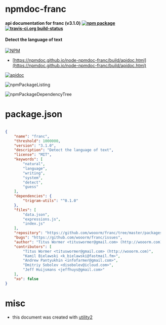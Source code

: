 # npmdoc-franc

#### api documentation for  franc (v3.1.0)  [![npm package](https://img.shields.io/npm/v/npmdoc-franc.svg?style=flat-square)](https://www.npmjs.org/package/npmdoc-franc) [![travis-ci.org build-status](https://api.travis-ci.org/npmdoc/node-npmdoc-franc.svg)](https://travis-ci.org/npmdoc/node-npmdoc-franc)

#### Detect the language of text

[![NPM](https://nodei.co/npm/franc.png?downloads=true&downloadRank=true&stars=true)](https://www.npmjs.com/package/franc)

- [https://npmdoc.github.io/node-npmdoc-franc/build/apidoc.html](https://npmdoc.github.io/node-npmdoc-franc/build/apidoc.html)

[![apidoc](https://npmdoc.github.io/node-npmdoc-franc/build/screenCapture.buildCi.browser.%252Ftmp%252Fbuild%252Fapidoc.html.png)](https://npmdoc.github.io/node-npmdoc-franc/build/apidoc.html)

![npmPackageListing](https://npmdoc.github.io/node-npmdoc-franc/build/screenCapture.npmPackageListing.svg)

![npmPackageDependencyTree](https://npmdoc.github.io/node-npmdoc-franc/build/screenCapture.npmPackageDependencyTree.svg)



# package.json

```json

{
    "name": "franc",
    "threshold": 1000000,
    "version": "3.1.0",
    "description": "Detect the language of text",
    "license": "MIT",
    "keywords": [
        "natural",
        "language",
        "writing",
        "system",
        "detect",
        "guess"
    ],
    "dependencies": {
        "trigram-utils": "^0.1.0"
    },
    "files": [
        "data.json",
        "expressions.js",
        "index.js"
    ],
    "repository": "https://github.com/wooorm/franc/tree/master/packages/franc",
    "bugs": "https://github.com/wooorm/franc/issues",
    "author": "Titus Wormer <tituswormer@gmail.com> (http://wooorm.com)",
    "contributors": [
        "Titus Wormer <tituswormer@gmail.com> (http://wooorm.com)",
        "Kamil Bielawski <k_bielawski@fastmail.fm>",
        "Andrew Pantyukhin <infofarmer@gmail.com>",
        "Dmitriy Sobolev <disobolev@icloud.com>",
        "Jeff Huijsmans <jeffhuys@gmail.com>"
    ],
    "xo": false
}
```



# misc
- this document was created with [utility2](https://github.com/kaizhu256/node-utility2)
